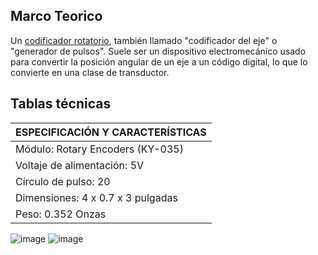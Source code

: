 ## Marco Teorico

Un <u>codificador rotatorio</u>, también llamado "codificador del eje" o "generador de pulsos".
Suele ser un dispositivo electromecánico usado para convertir la posición angular de un eje a un código digital, lo que lo convierte en una clase de transductor. 

## Tablas técnicas

| ESPECIFICACIÓN Y CARACTERÍSTICAS |
| :--- |
| Módulo: Rotary Encoders (KY-035) |
| Voltaje de alimentación: 5V |
| Círculo de pulso: 20 |
| Dimensiones: ‎4 x 0.7 x 3 pulgadas |
| Peso: 0.352 Onzas |

![image](https://user-images.githubusercontent.com/79485246/144540341-a0235f7c-032f-4a72-8e96-4aeae9c9bbb5.png)
![image](https://user-images.githubusercontent.com/79485246/144543260-97e09c03-6092-4ff0-a6f3-98debacaff9e.png)
